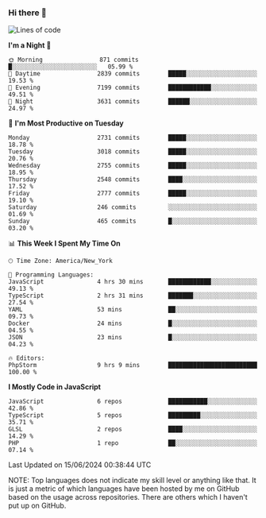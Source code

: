 ### Hi there 👋

<!--
**LynxJinxxy/LynxJinxxy** is a ✨ _special_ ✨ repository because its `README.md` (this file) appears on your GitHub profile.

Here are some ideas to get you started:

- 🔭 I’m currently working on ...
- 🌱 I’m currently learning ...
- 👯 I’m looking to collaborate on ...
- 🤔 I’m looking for help with ...
- 💬 Ask me about ...
- 📫 How to reach me: ...
- 😄 Pronouns: ...
- ⚡ Fun fact: ...
-->

<!--START_SECTION:waka-->
![Lines of code](https://img.shields.io/badge/From%20Hello%20World%20I%27ve%20Written-31.8%20million%20lines%20of%20code-blue)

**I'm a Night 🦉** 

```text
🌞 Morning                871 commits         █░░░░░░░░░░░░░░░░░░░░░░░░   05.99 % 
🌆 Daytime                2839 commits        █████░░░░░░░░░░░░░░░░░░░░   19.53 % 
🌃 Evening                7199 commits        ████████████░░░░░░░░░░░░░   49.51 % 
🌙 Night                  3631 commits        ██████░░░░░░░░░░░░░░░░░░░   24.97 % 
```
📅 **I'm Most Productive on Tuesday** 

```text
Monday                   2731 commits        █████░░░░░░░░░░░░░░░░░░░░   18.78 % 
Tuesday                  3018 commits        █████░░░░░░░░░░░░░░░░░░░░   20.76 % 
Wednesday                2755 commits        █████░░░░░░░░░░░░░░░░░░░░   18.95 % 
Thursday                 2548 commits        ████░░░░░░░░░░░░░░░░░░░░░   17.52 % 
Friday                   2777 commits        █████░░░░░░░░░░░░░░░░░░░░   19.10 % 
Saturday                 246 commits         ░░░░░░░░░░░░░░░░░░░░░░░░░   01.69 % 
Sunday                   465 commits         █░░░░░░░░░░░░░░░░░░░░░░░░   03.20 % 
```


📊 **This Week I Spent My Time On** 

```text
🕑︎ Time Zone: America/New_York

💬 Programming Languages: 
JavaScript               4 hrs 30 mins       ████████████░░░░░░░░░░░░░   49.13 % 
TypeScript               2 hrs 31 mins       ███████░░░░░░░░░░░░░░░░░░   27.54 % 
YAML                     53 mins             ██░░░░░░░░░░░░░░░░░░░░░░░   09.73 % 
Docker                   24 mins             █░░░░░░░░░░░░░░░░░░░░░░░░   04.55 % 
JSON                     23 mins             █░░░░░░░░░░░░░░░░░░░░░░░░   04.23 % 

🔥 Editors: 
PhpStorm                 9 hrs 9 mins        █████████████████████████   100.00 % 
```

**I Mostly Code in JavaScript** 

```text
JavaScript               6 repos             ███████████░░░░░░░░░░░░░░   42.86 % 
TypeScript               5 repos             █████████░░░░░░░░░░░░░░░░   35.71 % 
GLSL                     2 repos             ████░░░░░░░░░░░░░░░░░░░░░   14.29 % 
PHP                      1 repo              ██░░░░░░░░░░░░░░░░░░░░░░░   07.14 % 
```




 Last Updated on 15/06/2024 00:38:44 UTC
<!--END_SECTION:waka-->
NOTE: Top languages does not indicate my skill level or anything like that. It is just a metric of which languages have been hosted by me on GitHub based on the usage across repositories. There are others which I haven't put up on GitHub.
